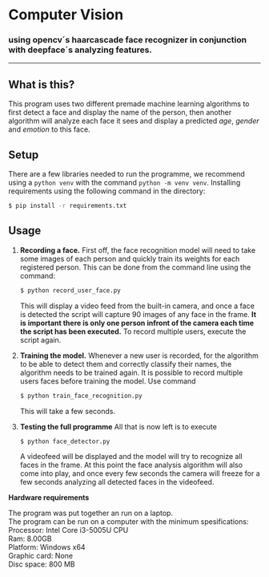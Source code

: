 # Computer Vision 
### using opencv´s haarcascade face recognizer in conjunction with deepface´s analyzing features.

---
## What is this?

This program uses two different premade machine learning algorithms to first detect a face and display the name of the person, then another algorithm will analyze each face it sees and display a predicted *age*, *gender* and *emotion* to this face.

## Setup

There are a few libraries needed to run the programme, we recommend using a `python venv` with the command `python -m venv venv`. Installing requirements using the following command in the directory:

```bash
$ pip install -r requirements.txt
```

## Usage

1. **Recording a face.**
    First off, the face recognition model will need to take some images of each person and quickly train its weights for each registered person. This can be done from the command line using the command:
    ```bash
    $ python record_user_face.py
    ```

    This will display a video feed from the built-in camera, and once a face is detected the script will capture 90 images of any face in the frame. **It is important there is only one person infront of the camera each time the script has been executed.** To record multiple users, execute the script again.
2. **Training the model.**
    Whenever a new user is recorded, for the algorithm to be able to detect them and correctly classify their names, the algorithm needs to be trained again. It is possible to record multiple users faces before training the model. Use command

    ```bash
    $ python train_face_recognition.py
    ```

    This will take a few seconds.

3. **Testing the full programme**
    All that is now left is to execute
    
    ```bash
    $ python face_detector.py
    ```

    A videofeed will be displayed and the model will try to recognize all faces in the frame. At this point the face analysis algorithm will also come into play, and once every few seconds the camera will freeze for a few seconds analyzing all detected faces in the videofeed.

**Hardware requirements**
<p>The program was put together an run on a laptop.<br>
The program can be run on a computer with the minimum spesifications:<br>
Processor: Intel Core i3-5005U CPU<br>
Ram: 8.00GB<br>
Platform: Windows x64<br>
Graphic card: None<br>
Disc space: 800 MB<p>
